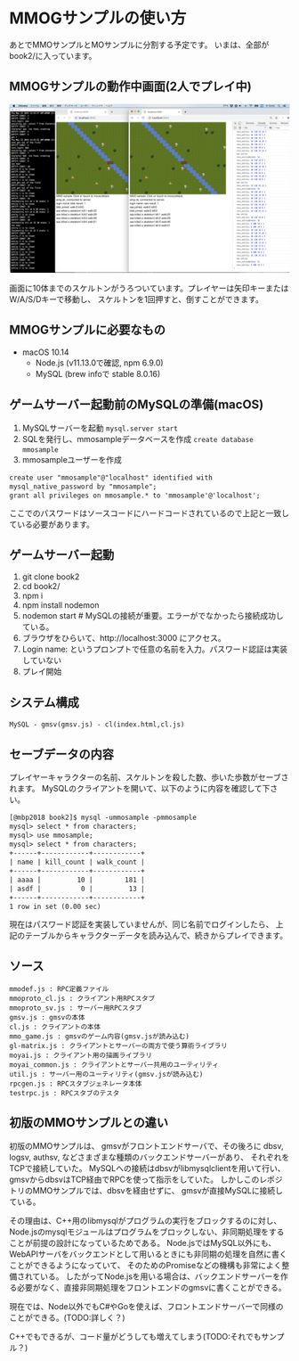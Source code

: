 # MMOGサンプルの使い方


あとでMMOサンプルとMOサンプルに分割する予定です。
いまは、全部がbook2/に入っています。


## MMOGサンプルの動作中画面(2人でプレイ中)

<img src="./mmosample.png">

画面に10体までのスケルトンがうろついています。プレイヤーは矢印キーまたはW/A/S/Dキーで移動し、
スケルトンを1回押すと、倒すことができます。

## MMOGサンプルに必要なもの

- macOS 10.14
   - Node.js (v11.13.0で確認, npm 6.9.0)
   - MySQL (brew infoで stable 8.0.16)
   

## ゲームサーバー起動前のMySQLの準備(macOS)

1. MySQLサーバーを起動 ```mysql.server start```
2. SQLを発行し、mmosampleデータベースを作成 ```create database mmosample```
3. mmosampleユーザーを作成

```
create user "mmosample"@"localhost" identified with mysql_native_password by "mmosample";
grant all privileges on mmosample.* to 'mmosample'@'localhost';
```

ここでのパスワードはソースコードにハードコードされているので上記と一致している必要があります。

## ゲームサーバー起動

1. git clone book2    
2. cd book2/
3. npm i
4. npm install nodemon
5. nodemon start  # MySQLの接続が重要。エラーがでなかったら接続成功している。
6. ブラウザをひらいて、http://localhost:3000 にアクセス。
7. Login name: というプロンプトで任意の名前を入力。パスワード認証は実装していない
8. プレイ開始


## システム構成

```
MySQL - gmsv(gmsv.js) - cl(index.html,cl.js)
```

## セーブデータの内容

プレイヤーキャラクターの名前、スケルトンを殺した数、歩いた歩数がセーブされます。
MySQLのクライアントを開いて、以下のように内容を確認して下さい。


```
[@mbp2018 book2]$ mysql -ummosample -pmmosample
mysql> select * from characters;
mysql> use mmosample;
mysql> select * from characters;
+------+------------+------------+
| name | kill_count | walk_count |
+------+------------+------------+
| aaaa |         10 |        181 |
| asdf |          0 |         13 |
+------+------------+------------+
1 row in set (0.00 sec)
```

現在はパスワード認証を実装していませんが、同じ名前でログインしたら、
上記のテーブルからキャラクターデータを読み込んで、続きからプレイできます。


## ソース

```
mmodef.js : RPC定義ファイル
mmoproto_cl.js : クライアント用RPCスタブ
mmoproto_sv.js : サーバー用RPCスタブ
gmsv.js : gmsvの本体
cl.js : クライアントの本体
mmo_game.js : gmsvのゲーム内容(gmsv.jsが読み込む)
gl-matrix.js : クライアントとサーバーの両方で使う算術ライブラリ
moyai.js : クライアント用の描画ライブラリ
moyai_common.js : クライアントとサーバー共用のユーティリティ
util.js : サーバー用のユーティリティ(gmsv.jsが読み込む)
rpcgen.js : RPCスタブジェネレータ本体
testrpc.js : RPCスタブのテスタ
```

## 初版のMMOサンプルとの違い

初版のMMOサンプルは、
gmsvがフロントエンドサーバで、その後ろに dbsv, logsv, authsv, などさまざまな種類のバックエンドサーバーがあり、
それぞれをTCPで接続していた。
MySQLへの接続はdbsvがlibmysqlclientを用いて行い、gmsvからdbsvはTCP経由でRPCを使って指示をしていた。
しかしこのレポジトリのMMOサンプルでは、dbsvを経由せずに、 gmsvが直接MySQLに接続している。

その理由は、C++用のlibmysqlがプログラムの実行をブロックするのに対し、
Node.jsのmysqlモジュールはプログラムをブロックしない、非同期処理をすることが前提の設計になっているためである。
Node.jsではMySQL以外にも、WebAPIサーバをバックエンドとして用いるときにも非同期の処理を自然に書くことができるようになっていて、
そのためのPromiseなどの機構も非常によく整備されている。
したがってNode.jsを用いる場合は、バックエンドサーバーを作る必要がなく、直接非同期処理をフロントエンドのgmsvに書くことができる。

現在では、Node以外でもC#やGoを使えば、フロントエンドサーバーで同様のことができる。(TODO:詳しく？)

C++でもできるが、コード量がどうしても増えてしまう(TODO:それでもサンプル？)




